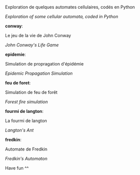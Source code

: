 Exploration de quelques automates cellulaires, codés en Python

*Exploration of some cellular automata, coded in Python*


__conway__:

Le jeu de la vie de John Conway

*John Conway's Life Game*


__epidemie__:

Simulation de propragation d'épidémie

*Epidemic Propagation Simulation*


__feu de foret__:

Simulation de feu de forêt

*Forest fire simulation*


__fourmi de langton__:

La fourmi de langton

*Langton's Ant*


__fredkin__:

Automate de Fredkin

*Fredkin's Automaton*


Have fun ^^
